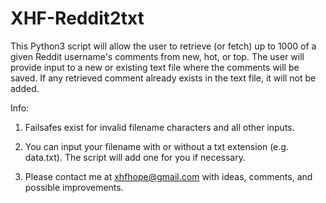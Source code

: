 # XHF-Reddit2txt

This Python3 script will allow the user to retrieve (or fetch) up to 1000 of a given Reddit username's comments from new, hot, or top. The user will provide input to a new or existing text file where the comments will be saved. If any retrieved comment already exists in the text file, it will not be added. 

Info:

1. Failsafes exist for invalid filename characters and all other inputs.

2. You can input your filename with or without a txt extension (e.g. data.txt). The script will add one for you if necessary.

3. Please contact me at xhfhope@gmail.com with ideas, comments, and possible improvements.
